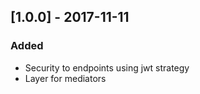 ## [1.0.0] - 2017-11-11
### Added
- Security to endpoints using jwt strategy
- Layer for mediators

